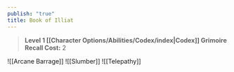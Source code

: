 ```yaml
---
publish: "true"
title: Book of Illiat
---
```

> **Level 1 [[Character Options/Abilities/Codex/index|Codex]] Grimoire**
> **Recall Cost:** 2

![[Arcane Barrage]]
![[Slumber]]
![[Telepathy]]